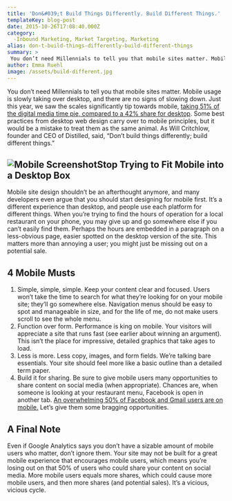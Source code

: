 ```yaml
---
title: 'Don&#039;t Build Things Differently. Build Different Things.'
templateKey: blog-post
date: 2015-10-26T17:08:40.000Z
category: 
  -Inbound Marketing, Market Targeting, Marketing
alias: don-t-build-things-differently-build-different-things
summary: > 
 You don’t need Millennials to tell you that mobile sites matter. Mobile usage is slowly taking over desktop, and there are no signs of slowing down. Just this year, we saw the scales significantly tip towards mobile, taking 51% of the digital media time pie, compared to a 42% share for desktop. Some best practices from desktop web design carry over to mobile principles, but it would be a mistake to treat them as the same animal. As Will Critchlow, founder and CEO of Distilled, said, "Don’t build things differently; build different things."
author: Emma Ruehl
image: /assets/build-different.jpg
---
```


You don’t need Millennials to tell you that mobile sites matter. Mobile usage is slowly taking over desktop, and there are no signs of slowing down. Just this year, we saw the scales significantly tip towards mobile, [taking 51% of the digital media time pie, compared to a 42% share for desktop](http://www.smartinsights.com/internet-marketing-statistics/insights-from-kpcb-us-and-global-internet-trends-2015-report/attachment/mobile-internet-trends-mary-meeker-2015-1/). Some best practices from desktop web design carry over to mobile principles, but it would be a mistake to treat them as the same animal. As Will Critchlow, founder and CEO of Distilled, said, “Don’t build things differently; build different things.”

![Mobile Screenshot](/assets/inline-images/mobile_screenshot.jpg)Stop Trying to Fit Mobile into a Desktop Box
-------------------------------------------------------------------------------------------------------------

Mobile site design shouldn’t be an afterthought anymore, and many developers even argue that you should start designing for mobile first. It’s a different experience than desktop, and people use each platform for different things. When you’re trying to find the hours of operation for a local restaurant on your phone, you may give up and go somewhere else if you can’t easily find them. Perhaps the hours are embedded in a paragraph on a less-obvious page, easier spotted on the desktop version of the site. This matters more than annoying a user; you might just be missing out on a potential sale. 

4 Mobile Musts
--------------

1.  Simple, simple, simple. Keep your content clear and focused. Users won’t take the time to search for what they’re looking for on your mobile site; they’ll go somewhere else. Navigation menus should be easy to spot and manageable in size, and for the life of me, do not make users scroll to see the whole menu.
2.  Function over form. Performance is king on mobile. Your visitors will appreciate a site that runs fast (see earlier about winning an argument). This isn’t the place for impressive, detailed graphics that take ages to load.
3.  Less is more. Less copy, images, and form fields. We’re talking bare essentials. Your site should feel more like a basic outline than a detailed term paper.
4.  Build it for sharing. Be sure to give mobile users many opportunities to share content on social media (when appropriate). Chances are, when someone is looking at your restaurant menu, Facebook is open in another tab. [An overwhelming 50% of Facebook and Gmail users are on mobile.](http://www.seerinteractive.com/blog/7-powerful-quotes-boost-seo-marketing/?utm_source=feedly&utm_medium=webfeeds) Let’s give them some bragging opportunities.

A Final Note
------------

Even if Google Analytics says you don’t have a sizable amount of mobile users who matter, don’t ignore them. Your site may not be built for a great mobile experience that encourages mobile users, which means you’re losing out on that 50% of users who could share your content on social media. More mobile users equals more shares, which could cause more mobile users, and then more shares (and potential sales). It’s a vicious, vicious cycle.